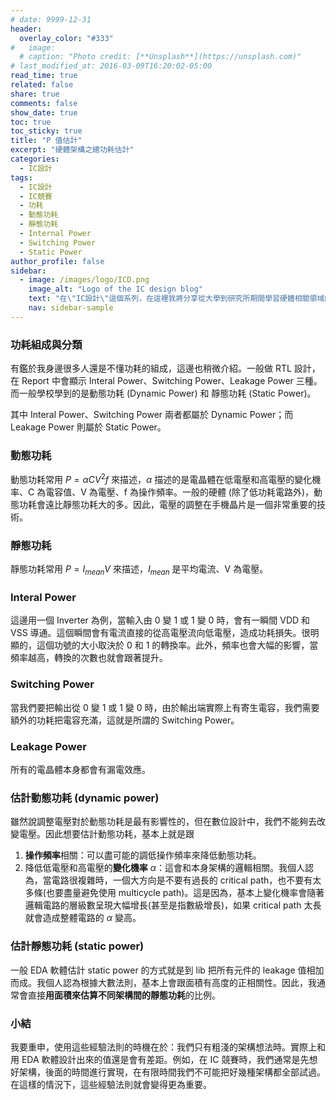 ```yaml
---
# date: 9999-12-31
header:
  overlay_color: "#333"
#   image: 
  # caption: "Photo credit: [**Unsplash**](https://unsplash.com)"
# last_modified_at: 2016-03-09T16:20:02-05:00
read_time: true
related: false
share: true
comments: false
show_date: true
toc: true
toc_sticky: true
title: "P 值估計"
excerpt: "硬體架構之總功耗估計"
categories:
  - IC設計
tags:
  - IC設計
  - IC競賽
  - 功耗
  - 動態功耗
  - 靜態功耗
  - Internal Power
  - Switching Power
  - Static Power
author_profile: false
sidebar:
  - image: /images/logo/ICD.png
    image_alt: "Logo of the IC design blog"
    text: "在\"IC設計\"這個系列，在這裡我將分享從大學到研究所期間學習硬體相關領域的經驗和學問。我深入研究了許多硬體相關的議題，包括適合硬體的演算法、電路設計等等。希望透過分享，可以為對硬體有興趣的讀者提供有價值的知識和經驗！"
    nav: sidebar-sample
---
```


### 功耗組成與分類
有鑑於我身邊很多人還是不懂功耗的組成，這邊也稍微介紹。一般做 RTL 設計，在 Report 中會顯示 Interal Power、Switching Power、Leakage Power 三種。而一般學校學到的是動態功耗 (Dynamic Power) 和 靜態功耗 (Static Power)。

其中 Interal Power、Switching Power 兩者都屬於 Dynamic Power；而 Leakage Power 則屬於 Static Power。

### 動態功耗
動態功耗常用 $P=\alpha{}CV^2f$ 來描述，$\alpha{}$ 描述的是電晶體在低電壓和高電壓的變化機率、C 為電容值、V 為電壓、f 為操作頻率。一般的硬體 (除了低功耗電路外)，動態功耗會遠比靜態功耗大的多。因此，電壓的調整在手機晶片是一個非常重要的技術。

### 靜態功耗
靜態功耗常用 $P=I_{mean}V$ 來描述，$I_{mean}$ 是平均電流、V 為電壓。

### Interal Power
這邊用一個 Inverter 為例，當輸入由 0 變 1 或 1 變 0 時，會有一瞬間 VDD 和 VSS 導通。這個瞬間會有電流直接的從高電壓流向低電壓，造成功耗損失。很明顯的，這個功號的大小取決於 0 和 1 的轉換率。此外，頻率也會大幅的影響，當頻率越高，轉換的次數也就會跟著提升。

### Switching Power
當我們要把輸出從 0 變 1 或 1 變 0 時，由於輸出端實際上有寄生電容，我們需要額外的功耗把電容充滿，這就是所謂的 Switching Power。

### Leakage Power
所有的電晶體本身都會有漏電效應。

### 估計動態功耗 (dynamic power) 
雖然說調整電壓對於動態功耗是最有影響性的，但在數位設計中，我們不能夠去改變電壓。因此想要估計動態功耗，基本上就是跟
1. **操作頻率**相關：可以盡可能的調低操作頻率來降低動態功耗。
2. 降低低電壓和高電壓的**變化機率** $\alpha{}$：這會和本身架構的邏輯相關。我個人認為，當電路很複雜時，一個大方向是不要有過長的 critical path，也不要有太多條(也要盡量避免使用 multicycle path)。這是因為，基本上變化機率會隨著邏輯電路的層級數呈現大幅增長(甚至是指數級增長)，如果 critical path 太長就會造成整體電路的 $\alpha{}$ 變高。

### 估計靜態功耗 (static power)
一般 EDA 軟體估計 static power 的方式就是到 lib 把所有元件的 leakage 值相加而成。我個人認為根據大數法則，基本上會跟面積有高度的正相關性。因此，我通常會直接**用面積來估算不同架構間的靜態功耗**的比例。

### 小結
我要重申，使用這些經驗法則的時機在於：我們只有粗淺的架構想法時。實際上和用 EDA 軟體設計出來的值還是會有差距。例如，在 IC 競賽時，我們通常是先想好架構，後面的時間進行實現，在有限時間我們不可能把好幾種架構都全部試過。在這樣的情況下，這些經驗法則就會變得更為重要。